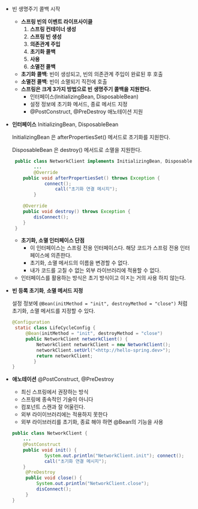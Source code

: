 - 빈 생명주기 콜백 시작
    
    - **스프링 빈의 이벤트 라이프사이클**
        1. **스프링 컨테이너 생성**
        2. **스프링 빈 생성**
        3. **의존관계 주입**
        4. **초기화 콜백**
        5. **사용**
        6. **소멸전 콜백**
    - **초기화 콜백**: 빈이 생성되고, 빈의 의존관계 주입이 완료된 후 호출
    - **소멸전 콜백**: 빈이 소멸되기 직전에 호출
    - **스프링은 크게 3가지 방법으로 빈 생명주기 콜백을 지원한다.**
        - 인터페이스(InitializingBean, DisposableBean)
        - 설정 정보에 초기화 메서드, 종료 메서드 지정
        - @PostConstruct, @PreDestroy 애노테이션 지원
- **인터페이스** InitializingBean, DisposableBean
    
    InitializingBean 은 afterPropertiesSet() 메서드로 초기화를 지원한다.
    
    DisposableBean 은 destroy() 메서드로 소멸을 지원한다.
    
    ```java
     public class NetworkClient implements InitializingBean, DisposableBean {
    		...
    		@Override
        public void afterPropertiesSet() throws Exception {
    			connect();
    				call("초기화 연결 메시지"); 
    		}
    		
        @Override
        public void destroy() throws Exception {
            disConnect();
        }
     }
    ```
    
    - **초기화, 소멸 인터페이스 단점**
        - 이 인터페이스는 스프링 전용 인터페이스다. 해당 코드가 스프링 전용 인터페이스에 의존한다.
        - 초기화, 소멸 메서드의 이름을 변경할 수 없다.
        - 내가 코드를 고칠 수 없는 외부 라이브러리에 적용할 수 없다.
    - 인터페이스를 활용하는 방식은 초기 방식이고 이ㅈ는 거의 사용 하지 않는다.
- **빈 등록 초기화**, **소멸 메서드 지정**
    
    설정 정보에 `@Bean(initMethod = "init", destroyMethod = "close")` 처럼 초기화, 소멸 메서드를 지정할 수 있다.
    
    ```java
    @Configuration
     static class LifeCycleConfig {
         @Bean(initMethod = "init", destroyMethod = "close")
         public NetworkClient networkClient() {
             NetworkClient networkClient = new NetworkClient();
             networkClient.setUrl("<http://hello-spring.dev>");
             return networkClient;
    		} 
    }
    ```
    
- **애노테이션** @PostConstruct, @PreDestroy
    
    - 최신 스프링에서 권장하는 방식
    - 스프링에 종속적인 기술이 아니다
    - 컴포넌트 스캔과 잘 어울린다.
    - 외부 라이이브러리에는 적용하지 못한다
    - 외부 라이브러리를 초기화, 종료 해야 하면 @Bean의 기능을 사용
    
    ```java
    public class NetworkClient {
    	... 
    	@PostConstruct
    	public void init() {
    			System.out.println("NetworkClient.init"); connect();
    			call("초기화 연결 메시지");
    	}
    	 @PreDestroy
    	 public void close() {
    	     System.out.println("NetworkClient.close");
    	     disConnect();
    	 }
    }
    ```